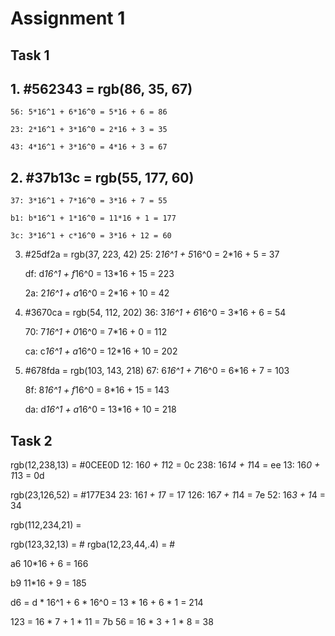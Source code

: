 # Assignment 1

## Task 1

## 1. #562343 = rgb(86, 35, 67)
	56: 5*16^1 + 6*16^0 = 5*16 + 6 = 86

	23: 2*16^1 + 3*16^0 = 2*16 + 3 = 35

	43: 4*16^1 + 3*16^0 = 4*16 + 3 = 67

## 2. #37b13c = rgb(55, 177, 60)
	37: 3*16^1 + 7*16^0 = 3*16 + 7 = 55

	b1: b*16^1 + 1*16^0 = 11*16 + 1 = 177

	3c: 3*16^1 + c*16^0 = 3*16 + 12 = 60

3. #25df2a = rgb(37, 223, 42)
	25: 2*16^1 + 5*16^0 = 2*16 + 5 = 37

	df: d*16^1 + f*16^0 = 13*16 + 15 = 223

	2a: 2*16^1 + a*16^0 = 2*16 + 10 = 42

4. #3670ca = rgb(54, 112, 202)
	36: 3*16^1 + 6*16^0 = 3*16 + 6 = 54

	70: 7*16^1 + 0*16^0 = 7*16 + 0 = 112

	ca: c*16^1 + a*16^0 = 12*16 + 10 = 202

5. #678fda = rgb(103, 143, 218)
	67: 6*16^1 + 7*16^0 = 6*16 + 7 = 103

	8f: 8*16^1 + f*16^0 = 8*16 + 15 = 143

	da: d*16^1 + a*16^0 = 13*16 + 10 = 218


## Task 2

rgb(12,238,13) = #0CEE0D
	12: 16*0 + 1*12 = 0c
	238: 16*14 + 1*14 = ee
	13: 16*0 + 1*13 = 0d
 
rgb(23,126,52) = #177E34
	23: 16*1 + 1*7 = 17
	126: 16*7 + 1*14 = 7e
	52: 16*3 + 1*4 = 34

rgb(112,234,21) = 


rgb(123,32,13) = #
rgba(12,23,44,.4) = #



a6 
10*16 + 6 = 166

b9
11*16 + 9 = 185

d6 = d * 16^1 + 6 * 16^0 
= 13 * 16 + 6 * 1
= 214

123 = 16 * 7 + 1 * 11 = 7b
56 = 16 * 3 + 1 * 8 = 38